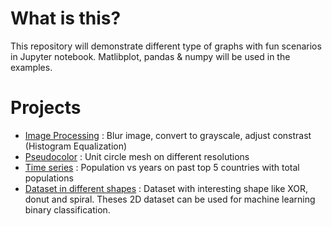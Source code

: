 # What is this?
This repository will demonstrate different type of graphs with fun scenarios in Jupyter notebook. Matlibplot, pandas & numpy will be used in the examples.

# Projects
* [Image Processing](https://github.com/woo-chia-wei/python-visualization-notes/blob/master/image_processing.ipynb) : Blur image, convert to grayscale, adjust constrast (Histogram Equalization)
* [Pseudocolor](https://github.com/woo-chia-wei/python-visualization-notes/blob/master/pseudocolor.ipynb) : Unit circle mesh on different resolutions
* [Time series](https://github.com/woo-chia-wei/python-visualization-notes/blob/master/time_series.ipynb) : Population vs years on past top 5 countries with total populations
* [Dataset in different shapes](https://github.com/woo-chia-wei/python-visualization-notes/blob/master/dataset_in_different_shapes.ipynb) : Dataset with interesting shape like XOR, donut and spiral. Theses 2D dataset can be used for machine learning binary classification.
